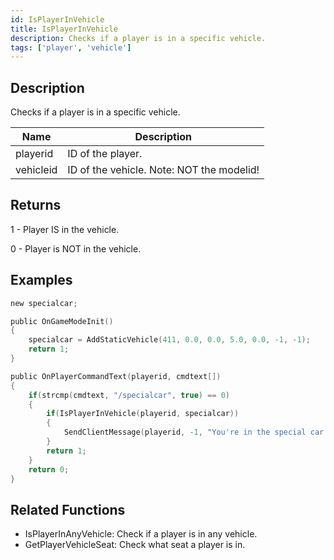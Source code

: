 ```yaml
---
id: IsPlayerInVehicle
title: IsPlayerInVehicle
description: Checks if a player is in a specific vehicle.
tags: ['player', 'vehicle']
---
```


<TagLinks />

## Description

Checks if a player is in a specific vehicle.


| Name | Description |
|------|-------------|
|playerid | ID of the player.|
|vehicleid | ID of the vehicle. Note: NOT the modelid!|


## Returns

 1 - Player IS in the vehicle.

 0 - Player is NOT in the vehicle.



## Examples


```c
new specialcar;

public OnGameModeInit()
{
    specialcar = AddStaticVehicle(411, 0.0, 0.0, 5.0, 0.0, -1, -1);
    return 1;
}

public OnPlayerCommandText(playerid, cmdtext[])
{
    if(strcmp(cmdtext, "/specialcar", true) == 0)
    {
        if(IsPlayerInVehicle(playerid, specialcar))
        {
            SendClientMessage(playerid, -1, "You're in the special car!");
        }
        return 1;
    }
    return 0;
}
```


## Related Functions


-  IsPlayerInAnyVehicle: Check if a player is in any vehicle.
-  GetPlayerVehicleSeat: Check what seat a player is in.